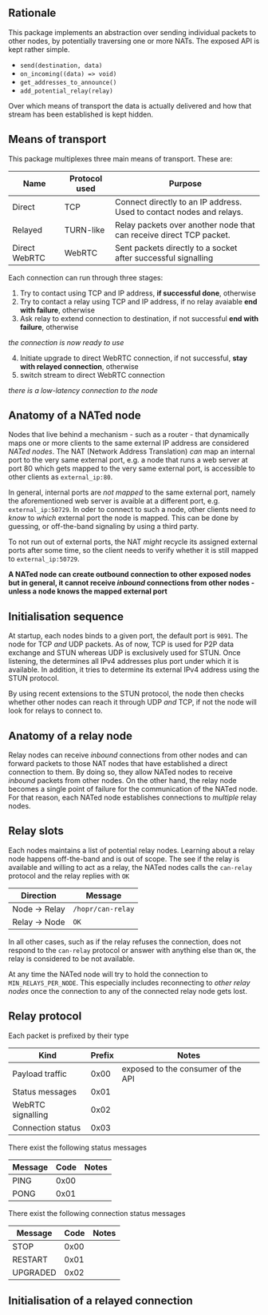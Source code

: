 ## Rationale

This package implements an abstraction over sending individual packets to other nodes, by potentially traversing one or more NATs. The exposed API is kept rather simple.

- `send(destination, data)`
- `on_incoming((data) => void)`
- `get_addresses_to_announce()`
- `add_potential_relay(relay)`

Over which means of transport the data is actually delivered and how that stream has been established is kept hidden.

## Means of transport

This package multiplexes three main means of transport. These are:

| Name          | Protocol used | Purpose                                                              |
| ------------- | ------------- | -------------------------------------------------------------------- |
| Direct        | TCP           | Connect directly to an IP address. Used to contact nodes and relays. |
| Relayed       | TURN-like     | Relay packets over another node that can receive direct TCP packet.  |
| Direct WebRTC | WebRTC        | Sent packets directly to a socket after successful signalling        |

Each connection can run through three stages:

1. Try to contact using TCP and IP address, **if successful done**, otherwise
2. Try to contact a relay using TCP and IP address, if no relay avaiable **end with failure**, otherwise
3. Ask relay to extend connection to destination, if not successful **end with failure**, otherwise

_the connection is now ready to use_

4. Initiate upgrade to direct WebRTC connection, if not successful, **stay with relayed connection**, otherwise
5. switch stream to direct WebRTC connection

_there is a low-latency connection to the node_

## Anatomy of a NATed node

Nodes that live behind a mechanism - such as a router - that dynamically maps one or more clients to the same external IP address are considered _NATed nodes_. The NAT (Network Address Translation) _can_ map an internal port to the very same external port, e.g. a node that runs a web server at port 80 which gets mapped to the very same external port, is accessible to other clients as `external_ip:80`.

In general, internal ports are _not mapped_ to the same external port, namely the aforementioned web server is avaible at a different port, e.g. `external_ip:50729`. In oder to connect to such a node, other clients need _to know_ to _which_ external port the node is mapped. This can be done by guessing, or off-the-band signaling by using a third party.

To not run out of external ports, the NAT _might_ recycle its assigned external ports after some time, so the client needs to verify whether it is still mapped to `external_ip:50729`.

**A NATed node can create outbound connection to other exposed nodes but in general, it cannot receive _inbound_ connections from other nodes - unless a node knows the mapped external port**

## Initialisation sequence

At startup, each nodes binds to a given port, the default port is `9091`. The node for TCP _and_ UDP packets. As of now, TCP is used for P2P data exchange and STUN whereas UDP is exclusively used for STUN. Once listening, the determines all IPv4 addresses plus port under which it is available. In addition, it tries to determine its external IPv4 address using the STUN protocol.

By using recent extensions to the STUN protocol, the node then checks whether other nodes can reach it through UDP _and_ TCP, if not the node will look for relays to connect to.

## Anatomy of a relay node

Relay nodes can receive _inbound_ connections from other nodes and can forward packets to those NAT nodes that have established a direct connection to them. By doing so, they allow NATed nodes to receive _inbound_ packets from other nodes. On the other hand, the relay node becomes a single point of failure for the communication of the NATed node. For that reason, each NATed node establishes connections to _multiple_ relay nodes.

## Relay slots

Each nodes maintains a list of potential relay nodes. Learning about a relay node happens off-the-band and is out of scope. The see if the relay is available and willing to act as a relay, the NATed nodes calls the `can-relay` protocol and the relay replies with `OK`

| Direction     | Message           |
| ------------- | ----------------- |
| Node -> Relay | `/hopr/can-relay` |
| Relay -> Node | `OK`              |

In all other cases, such as if the relay refuses the connection, does not respond to the `can-relay` protocol or answer with anything else than `OK`, the relay is considered to be not available.

At any time the NATed node will try to hold the connection to `MIN_RELAYS_PER_NODE`. This especially includes reconnecting to _other relay nodes_ once the connection to any of the connected relay node gets lost.

## Relay protocol

Each packet is prefixed by their type

| Kind              | Prefix | Notes                              |
| ----------------- | ------ | ---------------------------------- |
| Payload traffic   | 0x00   | exposed to the consumer of the API |
| Status messages   | 0x01   |                                    |
| WebRTC signalling | 0x02   |                                    |
| Connection status | 0x03   |                                    |

There exist the following status messages

| Message | Code | Notes |
| ------- | ---- | ----- |
| PING    | 0x00 |       |
| PONG    | 0x01 |       |

There exist the following connection status messages

| Message  | Code | Notes |
| -------- | ---- | ----- |
| STOP     | 0x00 |       |
| RESTART  | 0x01 |       |
| UPGRADED | 0x02 |       |

## Initialisation of a relayed connection
